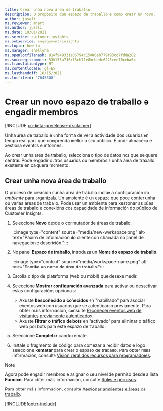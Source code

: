 ```yaml
---
title: Crear unha nova área de traballo
description: O propósito dun espazo de traballo e como crear un novo.
author: jusali
ms.reviewer: mhart
ms.author: jusali
ms.date: 10/01/2021
ms.service: customer-insights
ms.subservice: engagement-insights
ms.topic: how-to
ms.manager: shellyha
ms.openlocfilehash: 816f948331a06794c15000eb779f93cc7fdda202
ms.sourcegitcommit: 53b133a716c73cb71e8bcbedc6273cec70ceba6c
ms.translationtype: HT
ms.contentlocale: gl-ES
ms.lasthandoff: 10/15/2021
ms.locfileid: "7645308"
---
```

# <a name="create-a-new-workspace-and-add-members"></a>Crear un novo espazo de traballo e engadir membros

[!INCLUDE [cc-beta-prerelease-disclaimer](includes/cc-beta-prerelease-disclaimer.md)]

Unha área de traballo é unha forma de ver a actividade dos usuarios en tempo real para que comprenda mellor o seu público. É onde almacena e xestiona eventos e informes.

Ao crear unha área de traballo, selecciona o tipo de datos nos que se quere centrar. Pode engadir outros usuarios ou membros a unha área de traballo existente en calquera momento. 

## <a name="create-a-new-workspace"></a>Crear unha nova área de traballo

O proceso de creación dunha área de traballo inclúe a configuración do *ambiente* para organizala. Un ambiente é un espazo que pode conter unha ou varias áreas de traballo. Pode usar un ambiente para xestionar as súas áreas de traballo e conexións coa capacidade de información do público de Customer Insights.

1. Seleccione **Novo** desde o conmutador de áreas de traballo.

   :::image type="content" source="media/new-workspace.png" alt-text="Páxina de información do cliente con chamada no panel de navegación e descrición.":::

1. No panel **Espazo de traballo**, introduza un **Nome do espazo de traballo**.

   :::image type="content" source="media/workspace-name.png" alt-text="Escriba un nome da área de traballo.":::

1. Escolla o tipo de plataforma (web ou móbil) que desexe medir.

1. Seleccione **Mostrar configuración avanzada** para activar ou desactivar estas configuracións opcionais:

   - Axuste **Descoñecido a coñecidos** en "habilitado" para asociar eventos web con usuarios que se autenticaron previamente. Para obter máis información, consulte [Recoñecer eventos web de visitantes previamente autenticados](unknown-to-known.md)
   - Axuste **Filtrar o tráfico de bots** en "activado" para eliminar o tráfico web por bots para este espazo de traballo. 

1. Seleccione **Completar** cando remate. 

1. Instale o fragmento de código para comezar a recibir datos e logo seleccione **Rematar** para crear o espazo de traballo. Para obter máis información, consulte [Visión xeral dos recursos para programadores](developer-resources.md).

> [!NOTE]
> Agora pode engadir membros e asignar o seu nivel de permiso desde a lista **Función**. Para obter máis información, consulte [Roles e permisos](user-roles.md). 

Para obter máis información, consulte [Xestionar ambientes e áreas de traballo](manage-environments-workspaces.md).


[!INCLUDE[footer-include](../includes/footer-banner.md)]
